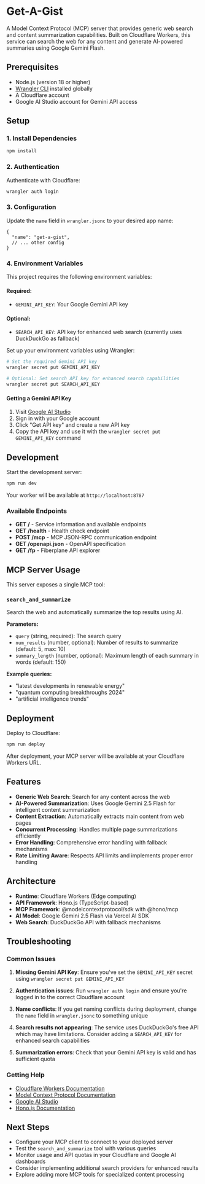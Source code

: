 # Get-A-Gist

A Model Context Protocol (MCP) server that provides generic web search and content summarization capabilities. Built on Cloudflare Workers, this service can search the web for any content and generate AI-powered summaries using Google Gemini Flash.

## Prerequisites

- Node.js (version 18 or higher)
- [Wrangler CLI](https://developers.cloudflare.com/workers/wrangler/install-and-update/) installed globally
- A Cloudflare account
- Google AI Studio account for Gemini API access

## Setup

### 1. Install Dependencies

```bash
npm install
```

### 2. Authentication

Authenticate with Cloudflare:

```bash
wrangler auth login
```

### 3. Configuration

Update the `name` field in `wrangler.jsonc` to your desired app name:

```jsonc
{
  "name": "get-a-gist",
  // ... other config
}
```

### 4. Environment Variables

This project requires the following environment variables:

#### Required:
- `GEMINI_API_KEY`: Your Google Gemini API key

#### Optional:
- `SEARCH_API_KEY`: API key for enhanced web search (currently uses DuckDuckGo as fallback)

Set up your environment variables using Wrangler:

```bash
# Set the required Gemini API key
wrangler secret put GEMINI_API_KEY

# Optional: Set search API key for enhanced search capabilities
wrangler secret put SEARCH_API_KEY
```

#### Getting a Gemini API Key

1. Visit [Google AI Studio](https://aistudio.google.com/)
2. Sign in with your Google account
3. Click "Get API key" and create a new API key
4. Copy the API key and use it with the `wrangler secret put GEMINI_API_KEY` command

## Development

Start the development server:

```bash
npm run dev
```

Your worker will be available at `http://localhost:8787`

### Available Endpoints

- **GET /** - Service information and available endpoints
- **GET /health** - Health check endpoint
- **POST /mcp** - MCP JSON-RPC communication endpoint
- **GET /openapi.json** - OpenAPI specification
- **GET /fp** - Fiberplane API explorer

## MCP Server Usage

This server exposes a single MCP tool:

### `search_and_summarize`

Search the web and automatically summarize the top results using AI.

**Parameters:**
- `query` (string, required): The search query
- `num_results` (number, optional): Number of results to summarize (default: 5, max: 10)
- `summary_length` (number, optional): Maximum length of each summary in words (default: 150)

**Example queries:**
- "latest developments in renewable energy"
- "quantum computing breakthroughs 2024"
- "artificial intelligence trends"

## Deployment

Deploy to Cloudflare:

```bash
npm run deploy
```

After deployment, your MCP server will be available at your Cloudflare Workers URL.

## Features

- **Generic Web Search**: Search for any content across the web
- **AI-Powered Summarization**: Uses Google Gemini 2.5 Flash for intelligent content summarization
- **Content Extraction**: Automatically extracts main content from web pages
- **Concurrent Processing**: Handles multiple page summarizations efficiently
- **Error Handling**: Comprehensive error handling with fallback mechanisms
- **Rate Limiting Aware**: Respects API limits and implements proper error handling

## Architecture

- **Runtime**: Cloudflare Workers (Edge computing)
- **API Framework**: Hono.js (TypeScript-based)
- **MCP Framework**: @modelcontextprotocol/sdk with @hono/mcp
- **AI Model**: Google Gemini 2.5 Flash via Vercel AI SDK
- **Web Search**: DuckDuckGo API with fallback mechanisms

## Troubleshooting

### Common Issues

1. **Missing Gemini API Key**: Ensure you've set the `GEMINI_API_KEY` secret using `wrangler secret put GEMINI_API_KEY`

2. **Authentication issues**: Run `wrangler auth login` and ensure you're logged in to the correct Cloudflare account

3. **Name conflicts**: If you get naming conflicts during deployment, change the `name` field in `wrangler.jsonc` to something unique

4. **Search results not appearing**: The service uses DuckDuckGo's free API which may have limitations. Consider adding a `SEARCH_API_KEY` for enhanced search capabilities

5. **Summarization errors**: Check that your Gemini API key is valid and has sufficient quota

### Getting Help

- [Cloudflare Workers Documentation](https://developers.cloudflare.com/workers/)
- [Model Context Protocol Documentation](https://modelcontextprotocol.io/)
- [Google AI Studio](https://aistudio.google.com/)
- [Hono.js Documentation](https://hono.dev/)

## Next Steps

- Configure your MCP client to connect to your deployed server
- Test the `search_and_summarize` tool with various queries
- Monitor usage and API quotas in your Cloudflare and Google AI dashboards
- Consider implementing additional search providers for enhanced results
- Explore adding more MCP tools for specialized content processing